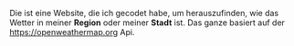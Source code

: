 Die ist eine Website, die ich gecodet habe, um herauszufinden, wie das Wetter in meiner **Region** oder meiner **Stadt** ist. Das ganze basiert auf der https://openweathermap.org Api.
